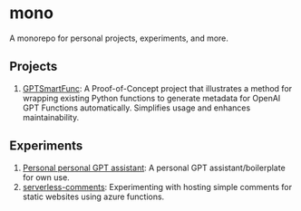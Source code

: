 # mono

A monorepo for personal projects, experiments, and more.

## Projects

1. [GPTSmartFunc](./python/gptsmartfunc): A Proof-of-Concept project that illustrates a method for wrapping existing Python functions to generate metadata for OpenAI GPT Functions automatically. Simplifies usage and enhances maintainability.

## Experiments

1. [Personal personal GPT assistant](./python/search_project/): A personal GPT assistant/boilerplate for own use.
1. [serverless-comments](./azure/serverless-comments/): Experimenting with hosting simple comments for static websites using azure functions.